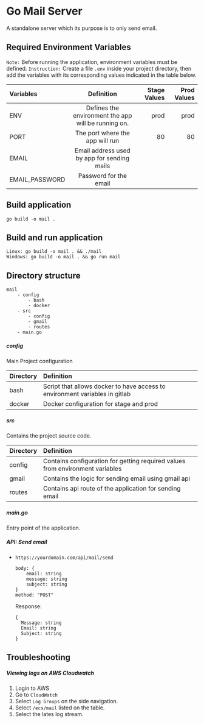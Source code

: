 # Go Mail Server

A standalone server which its purpose is to only send email.

## Required Environment Variables

`Note:` Before running the application, environment variables must be defined.
`Instruction:` Create a file `.env` inside your project directory, then add the variables with its corresponding values indicated in the table below.

| Variables      |                     Definition                      |          Stage Values |           Prod Values |
| :------------- | :-------------------------------------------------: | --------------------: | --------------------: |
| ENV            | Defines the environment the app will be running on. |                  prod |                  prod |
| PORT           |           The port where the app will run           |                    80 |                    80 |
| EMAIL          |     Email address used by app for sending mails     |          <your-email> |          <your-email> |
| EMAIL_PASSWORD |               Password for the email                | <your-email-password> | <your-email-password> |

## Build application

```
go build -o mail .
```

## Build and run application

```
Linux: go build -o mail . && ./mail
Windows: go build -o mail . && go run mail
```

## Directory structure

```
mail
    - config
        - bash
        - docker
    - src
        - config
        - gmail
        - routes
    - main.go
```

##### config

Main Project configuration

| Directory | Definition                                                                  |
| :-------- | :-------------------------------------------------------------------------- |
| bash      | Script that allows docker to have access to environment variables in gitlab |
| docker    | Docker configuration for stage and prod                                     |

##### src

Contains the project source code.

| Directory | Definition                                                                    |
| :-------- | :---------------------------------------------------------------------------- |
| config    | Contains configuration for getting required values from environment variables |
| gmail     | Contains the logic for sending email using gmail api                          |
| routes    | Contains api route of the application for sending email                       |

##### main.go

Entry point of the application.

##### API: Send email

- `https://yourdomain.com/api/mail/send`
  ```
  body: {
      email: string
      message: string
      subject: string
  }
  method: "POST"
  ```
  Response:
  ```
  {
    Message: string
    Email: string
    Subject: string
  }
  ```

## Troubleshooting

##### Viewing logs on AWS Cloudwatch

1. Login to AWS
2. Go to `CloudWatch`
3. Select `Log Groups` on the side navigation.
4. Select `/ecs/mail` listed on the table.
5. Select the lates log stream.
